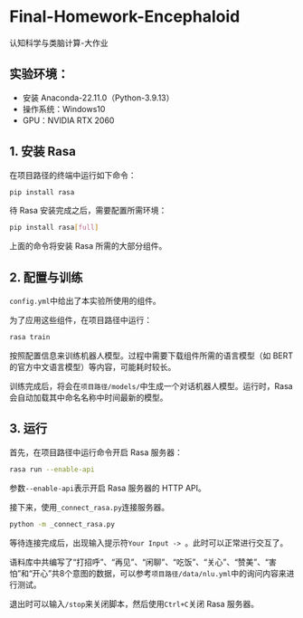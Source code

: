 # Final-Homework-Encephaloid
 认知科学与类脑计算-大作业

## 实验环境：

- 安装 Anaconda-22.11.0（Python-3.9.13）
- 操作系统：Windows10
- GPU：NVIDIA RTX 2060

## 1. 安装 Rasa

在项目路径的终端中运行如下命令：

```bash
pip install rasa
```

待 Rasa 安装完成之后，需要配置所需环境：

```bash
pip install rasa[full]
```

上面的命令将安装 Rasa 所需的大部分组件。

## 2. 配置与训练

`config.yml`中给出了本实验所使用的组件。

为了应用这些组件，在项目路径中运行：

```bash
rasa train
```

按照配置信息来训练机器人模型。过程中需要下载组件所需的语言模型（如 BERT 的官方中文语言模型）等内容，可能耗时较长。

训练完成后，将会在`项目路径/models/`中生成一个对话机器人模型。运行时，Rasa 会自动加载其中命名名称中时间最新的模型。

## 3. 运行

首先，在项目路径中运行命令开启 Rasa 服务器：

```bash
rasa run --enable-api
```

参数`--enable-api`表示开启 Rasa 服务器的 HTTP API。

接下来，使用`_connect_rasa.py`连接服务器。

```bash
python -m _connect_rasa.py
```

等待连接完成后，出现输入提示符`Your Input -> `。此时可以正常进行交互了。

语料库中共编写了“打招呼”、“再见”、“闲聊”、“吃饭”、“关心”、“赞美”、“害怕”和“开心”共8个意图的数据，可以参考`项目路径/data/nlu.yml`中的询问内容来进行测试。

退出时可以输入`/stop`来关闭脚本，然后使用`Ctrl+C`关闭 Rasa 服务器。

